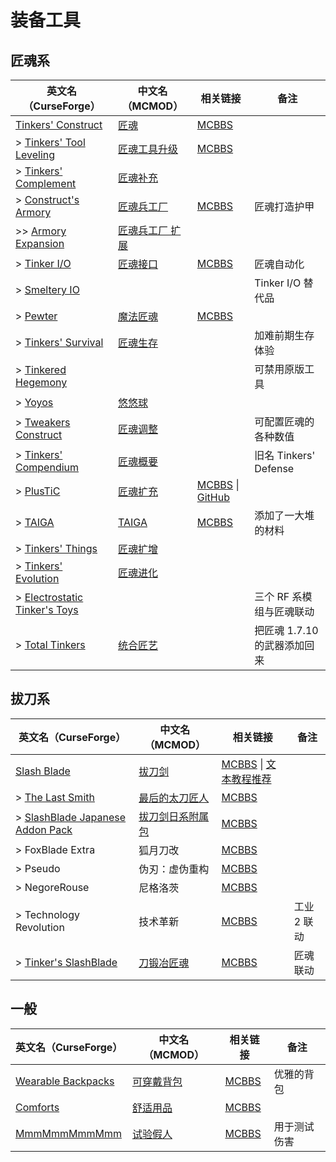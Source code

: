 # 装备工具

## 匠魂系

| 英文名（CurseForge）                                                                                     | 中文名（MCMOD）                                         | 相关链接                                                                                                 | 备注                         |
| -------------------------------------------------------------------------------------------------------- | ------------------------------------------------------- | -------------------------------------------------------------------------------------------------------- | ---------------------------- |
| [Tinkers' Construct](https://www.curseforge.com/minecraft/mc-mods/tinkers-construct)                     | [匠魂](https://www.mcmod.cn/class/683.html)             | [MCBBS](https://www.mcbbs.net/thread-661201-1-1.html)                                                    |                              |
| > [Tinkers' Tool Leveling](https://www.curseforge.com/minecraft/mc-mods/tinkers-tool-leveling)           | [匠魂工具升级](https://www.mcmod.cn/class/1056.html)    | [MCBBS](https://www.mcbbs.net/thread-646118-1-1.html)                                                    |                              |
| > [Tinkers' Complement](https://www.curseforge.com/minecraft/mc-mods/tinkers-complement)                 | [匠魂补充](https://www.mcmod.cn/class/1254.html)        |                                                                                                          |                              |
| > [Construct's Armory](https://www.curseforge.com/minecraft/mc-mods/constructs-armory)                   | [匠魂兵工厂](https://www.mcmod.cn/class/1318.html)      | [MCBBS](https://www.mcbbs.net/thread-786419-1-1.html)                                                    | 匠魂打造护甲                 |
| >> [Armory Expansion](https://www.curseforge.com/minecraft/mc-mods/armory-expansion)                     | [匠魂兵工厂 扩展](https://www.mcmod.cn/class/1861.html) |                                                                                                          |                              |
| > [Tinker I/O](https://www.curseforge.com/minecraft/mc-mods/tinker-i-o)                                  | [匠魂接口](https://www.mcmod.cn/class/631.html)         | [MCBBS](https://www.mcbbs.net/thread-727609-1-1.html)                                                    | 匠魂自动化                   |
| > [Smeltery IO](https://www.curseforge.com/minecraft/mc-mods/mct-smeltery-io)                            |                                                         |                                                                                                          | Tinker I/O 替代品            |
| > [Pewter](https://www.curseforge.com/minecraft/mc-mods/pewter)                                          | [魔法匠魂](https://www.mcmod.cn/class/1155.html)        | [MCBBS](https://www.mcbbs.net/thread-824243-1-1.html)                                                    |                              |
| > [Tinkers' Survival](https://www.curseforge.com/minecraft/mc-mods/tinkersurvival)                       | [匠魂生存](https://www.mcmod.cn/class/2378.html)        |                                                                                                          | 加难前期生存体验             |
| > [Tinkered Hegemony](https://www.curseforge.com/minecraft/mc-mods/tinkered-hegemony)                    |                                                         |                                                                                                          | 可禁用原版工具               |
| > [Yoyos](https://www.curseforge.com/minecraft/mc-mods/yoyos)                                            | [悠悠球](https://www.mcmod.cn/class/992.html)           |                                                                                                          |                              |
| > [Tweakers Construct](https://www.curseforge.com/minecraft/mc-mods/tweakers-construct)                  | [匠魂调整](https://www.mcmod.cn/class/2767.html)        |                                                                                                          | 可配置匠魂的各种数值         |
| > [Tinkers' Compendium](https://www.curseforge.com/minecraft/mc-mods/tinkers-compendium)                 | [匠魂概要](https://www.mcmod.cn/class/1012.html)        |                                                                                                          | 旧名 Tinkers' Defense        |
| > [PlusTiC](https://www.curseforge.com/minecraft/mc-mods/plusticminusbad)                                | [匠魂扩充](https://www.mcmod.cn/class/670.html)         | [MCBBS](https://www.mcbbs.net/thread-731337-1-1.html) \| [GitHub](https://github.com/Landmaster/PlusTiC) |                              |
| > [TAIGA](https://www.curseforge.com/minecraft/mc-mods/taiga-tinkers-alloying-addon)                     | [TAIGA](https://www.mcmod.cn/class/1146.html)           | [MCBBS](https://www.mcbbs.net/thread-670143-1-1.html)                                                    | 添加了一大堆的材料           |
| > [Tinkers' Things](https://www.curseforge.com/minecraft/mc-mods/tinkers-things)                         | [匠魂扩增](https://www.mcmod.cn/class/2120.html)        |                                                                                                          |                              |
| > [Tinkers' Evolution](https://www.curseforge.com/minecraft/mc-mods/tinkers-evolution)                   | [匠魂进化](https://www.mcmod.cn/class/2739.html)        |                                                                                                          |                              |
| > [Electrostatic Tinker's Toys](https://www.curseforge.com/minecraft/mc-mods/electrostatic-tinkers-toys) |                                                         |                                                                                                          | 三个 RF 系模组与匠魂联动     |
| > [Total Tinkers](https://www.curseforge.com/minecraft/mc-mods/total-tinkers)                            | [统合匠艺](https://www.mcmod.cn/class/2759.html)        |                                                                                                          | 把匠魂 1.7.10 的武器添加回来 |

## 拔刀系

| 英文名（CurseForge）                                                                                            | 中文名（MCMOD）                                          | 相关链接                                                                                                     | 备注        |
| --------------------------------------------------------------------------------------------------------------- | -------------------------------------------------------- | ------------------------------------------------------------------------------------------------------------ | ----------- |
| [Slash Blade](https://www.curseforge.com/minecraft/mc-mods/slashblade)                                          | [拔刀剑](https://www.mcmod.cn/class/366.html)            | [MCBBS](https://www.mcbbs.net/thread-726664-1-1.html) \| [文本教程推荐](https://www.mcmod.cn/post/1084.html) |             |
| > [The Last Smith](https://www.curseforge.com/minecraft/mc-mods/the-last-smith)                                 | [最后的太刀匠人](https://www.mcmod.cn/class/966.html)    | [MCBBS](https://www.mcbbs.net/thread-710736-1-1.html)                                                        |             |
| > [SlashBlade Japanese Addon Pack](https://www.curseforge.com/minecraft/mc-mods/slashblade-japanese-addon-pack) | [拔刀剑日系附属包](https://www.mcmod.cn/class/1428.html) | [MCBBS](https://www.mcbbs.net/thread-836114-1-1.html)                                                        |             |
| > FoxBlade Extra                                                                                                | 狐月刀改                                                 | [MCBBS](https://www.mcbbs.net/thread-770071-1-1.html)                                                        |             |
| > Pseudo                                                                                                        | 伪刃：虚伪重构                                           | [MCBBS](https://www.mcbbs.net/thread-798929-1-1.html)                                                        |             |
| > NegoreRouse                                                                                                   | 尼格洛茨                                                 | [MCBBS](https://www.mcbbs.net/thread-960298-1-1.html)                                                        |             |
| > Technology Revolution                                                                                         | 技术革新                                                 | [MCBBS](https://www.mcbbs.net/thread-773846-1-1.html)                                                        | 工业 2 联动 |
| > [Tinker's SlashBlade](https://www.curseforge.com/minecraft/mc-mods/tinkers-slashblade)                        | [刀锻冶匠魂](https://www.mcmod.cn/class/1629.html)       | [MCBBS](https://www.mcbbs.net/thread-846907-1-1.html)                                                        | 匠魂 联动   |

## 一般

| 英文名（CurseForge）                                                               | 中文名（MCMOD）                                    | 相关链接                                              | 备注         |
| ---------------------------------------------------------------------------------- | -------------------------------------------------- | ----------------------------------------------------- | ------------ |
| [Wearable Backpacks](https://minecraft.curseforge.com/projects/wearable-backpacks) | [可穿戴背包](https://www.mcmod.cn/class/1068.html) | [MCBBS](https://www.mcbbs.net/thread-664777-1-1.html) | 优雅的背包   |
| [Comforts](https://www.curseforge.com/minecraft/mc-mods/comforts)                  | [舒适用品](https://www.mcmod.cn/class/2107.html)   | [MCBBS](https://www.mcbbs.net/thread-781567-1-1.html) |              |
| [MmmMmmMmmMmm](https://www.curseforge.com/minecraft/mc-mods/mmmmmmmmmmmm)          | [试验假人](https://www.mcmod.cn/class/1139.html)   | [MCBBS](https://www.mcbbs.net/thread-708291-1-1.html) | 用于测试伤害 |
